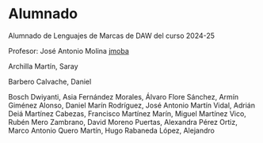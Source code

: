 # Alumnado
Alumnado de Lenguajes de Marcas de DAW del curso 2024-25

Profesor: José Antonio Molina [jmoba](https://github.com/jmoba)

Archilla Martín, Saray

Barbero Calvache, Daniel

Bosch Dwiyanti, Asia
Fernández Morales, Álvaro
Flore Sánchez, Armín
Giménez Alonso, Daniel
Marín Rodríguez, José Antonio
Martín Vidal, Adrián Deiá
Martínez Cabezas, Francisco
Martínez Marín, Miguel
Martínez Vico, Rubén
Mero Zambrano, David
Moreno Puertas, Alexandra
Pérez Ortiz, Marco Antonio
Quero Martín, Hugo
Rabaneda López, Alejandro
